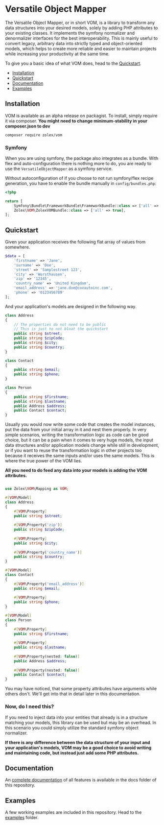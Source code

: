 # Versatile Object Mapper

The Versatile Object Mapper, or in short VOM, is a library to transform any data structures into your desired models, solely by adding PHP attributes to your existing classes.
It implements the symfony normalizer and denormalizer interfaces for the best interoperability.
This is mainly useful to convert legacy, arbitrary data into strictly typed and object-oriented models, which helps to create more reliable and easier to maintain projects while increasing your productivity at the same time.

To give you a basic idea of what VOM does, head to the [Quickstart](#quickstart).

- [Installation](#installation)
- [Quickstart](#quickstart)
- [Documentation](./docs/README.md)
- [Examples](./examples)


## Installation

VOM is available as an alpha release on packagist. To install, simply require it via composer. **You might need to change minimum-stability in your composer.json to dev** 

```bash
composer require zolex/vom
```

### Symfony

When you are using symfony, the package also integrates as a bundle. With flex and auto-configuration there is nothing more to do, you are ready to use the `VersatileObjectMapper` as a symfony service.

Without autoconfiguration of if you choose to not run symfony/flex recipe generation, you have to enable the bundle manually in `config/bundles.php`:

```php
<?php

return [
    Symfony\Bundle\FrameworkBundle\FrameworkBundle::class => ['all' => true],
    Zolex\VOM\ZolexVOMBundle::class => ['all' => true],
];
```

## Quickstart

Given your application receives the following flat array of values from somewhere.

```php
$data = [
    'firstname' => 'Jane',
    'surname' => 'Doe',
    'street' => 'Samplestreet 123',
    'city' => 'Worsthausen',
    'zip' => '12345',
    'country_name' => 'United Kingdom',
    'email_address' => 'jane.doe@coxautoinc.com',
    'phone' => '0123456789'
];
```

And your application's models are designed in the following way.

```php
class Address
{
    // The properties do not need to be public
    // This is just to not bloat the quickstart
    public string $street;
    public string $zipCode;
    public string $city;
    public string $country; 
}

class Contact
{
    public string $email;
    public string $phone;
}

class Person
{
    public string $firstname;
    public string $lastname;
    public Address $address;
    public Contact $contact;
}
```

Usually you would now write some code that creates the model instances, put the data from your initial array in it and nest them properly.
In very simple scenarios, writing the transformation logic as code can be good choice, but it can be a pain when it comes to very huge models, the input data structures
and/or application models change while still in development, or if you want to reuse the transformation logic in other projects too because it receives the same inputs and/or uses the same models.
This is where the true power of the VOM lies.

**All you need to do feed any data into your models is adding the VOM attributes.**

```php

use Zolex\VOM\Mapping as VOM;

#[VOM\Model]
class Address
{
    #[VOM\Property]
    public string $street;
    
    #[VOM\Property('zip')]
    public string $zipCode;
    
    #[VOM\Property]
    public string $city;
    
    #[VOM\Property('country_name')]
    public string $country; 
}

#[VOM\Model]
class Contact
{
    #[VOM\Property('email_address')]
    public string $email;
    
    #[VOM\Property]
    public string $phone;
}

#[VOM\Model]
class Person
{
    #[VOM\Property]
    public string $firstname;
    
    #[VOM\Property]
    public string $lastname;
    
    #[VOM\Property(nested: false)]
    public Address $address;
    
    #[VOM\Property(nested: false)]
    public Contact $contact;
}
```

You may have noticed, that some property attributes have arguments while others don't. We'll get into that in detail later in this documentation.

### Now, do I need this?

If you need to inject data into your entities that already is in a structure matching your models, this library can be used but may be an overhead. In this scenario you could simply utilize the standard symfony object normalizer.

**If there is any difference between the data structure of your input and your application's models, VOM may be a good choice to avoid writing and maintaining code, but instead just add some PHP attributes.**


## Documentation

An [complete documentation](./docs) of all features is available in the docs folder of this repository.

## Examples

A few working examples are included in this repository. Head to the [examples](./examples) folder.

